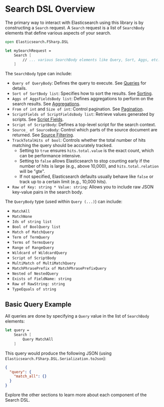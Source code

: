 # Search DSL Overview

The primary way to interact with Elasticsearch using this library is by constructing a `Search` request. A `Search` request is a list of `SearchBody` elements that define various aspects of your search.

```fsharp
open Elasticsearch.FSharp.DSL

let mySearchRequest =
    Search [
        // ... various SearchBody elements like Query, Sort, Aggs, etc.
    ]
```

The `SearchBody` type can include:

- `Query of QueryBody`: Defines the query to execute. See [Queries](./queries/index.md) for details.
- `Sort of SortBody list`: Specifies how to sort the results. See [Sorting](./sort.md).
- `Aggs of AggsFieldsBody list`: Defines aggregations to perform on the search results. See [Aggregations](./aggregations.md).
- `From of int` and `Size of int`: Control pagination. See [Pagination](./pagination.md).
- `ScriptFields of ScriptFieldsBody list`: Retrieve values generated by scripts. See [Script Fields](./script-fields.md).
- `Script of ScriptBody`: Defines a top-level script for the search context.
- `Source_ of SourceBody`: Control which parts of the source document are returned. See [Source Filtering](./source-filtering.md).
- `TrackTotalHits of bool`: Controls whether the total number of hits matching the query should be accurately tracked.
    - Setting to `true` ensures `hits.total.value` is the exact count, which can be performance intensive.
    - Setting to `false` allows Elasticsearch to stop counting early if the number of hits is large (e.g., above 10,000), and `hits.total.relation` will be "gte".
    - If not specified, Elasticsearch defaults usually behave like `false` or track up to a certain limit (e.g., 10,000 hits).
- `Raw of Key: string * Value: string`: Allows you to include raw JSON key-value pairs in the search body.

The `QueryBody` type (used within `Query (...)`) can include:
- `MatchAll`
- `MatchNone`
- `Ids of string list`
- `Bool of BoolQuery list`
- `Match of MatchQuery`
- `Term of TermQuery`
- `Terms of TermsQuery`
- `Range of RangeQuery`
- `Wildcard of WildcardQuery`
- `Script of ScriptBody`
- `MultiMatch of MultiMatchQuery`
- `MatchPhrasePrefix of MatchPhrasePrefixQuery`
- `Nested of NestedQuery`
- `Exists of FieldName: string`
- `Raw of RawString: string`
- `TypeEquals of string`


## Basic Query Example

All queries are done by specifying a `Query` value in the list of `SearchBody` elements:

```fsharp
let query =
    Search [
        Query MatchAll
    ]
```

This query would produce the following JSON (using `Elasticsearch.FSharp.DSL.Serialization.toJson`):

```json
{
  "query": {
    "match_all": {}
  }
}
```

Explore the other sections to learn more about each component of the Search DSL.
